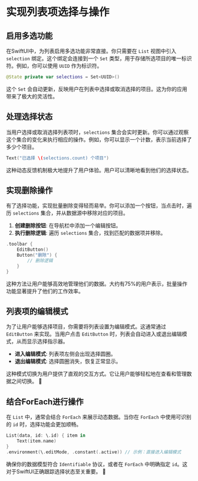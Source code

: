 ﻿# 实现列表项选择与操作

## 启用多选功能

在SwiftUI中，为列表启用多选功能非常直接。你只需要在 `List` 视图中引入 `selection` 绑定。这个绑定会连接到一个 `Set` 类型，用于存储所选项目的唯一标识符。例如，你可以使用 `UUID` 作为标识符。

```swift
@State private var selections = Set<UUID>()
```

这个 `Set` 会自动更新，反映用户在列表中选择或取消选择的项目。这为你的应用带来了极大的灵活性。

## 处理选择状态

当用户选择或取消选择列表项时，`selections` 集合会实时更新。你可以通过观察这个集合的变化来执行相应的操作。例如，你可以显示一个计数，表示当前选择了多少个项目。

```swift
Text("已选择 \(selections.count) 个项目")
```

这种动态反馈机制极大地提升了用户体验。用户可以清晰地看到他们的选择状态。

## 实现删除操作

有了选择功能，实现批量删除变得轻而易举。你可以添加一个按钮，当点击时，遍历 `selections` 集合，并从数据源中移除对应的项目。

1.  **创建删除按钮**: 在导航栏中添加一个编辑按钮。
2.  **执行删除逻辑**: 遍历 `selections` 集合，找到匹配的数据项并移除。

```swift
.toolbar {
    EditButton()
    Button("删除") {
        // 删除逻辑
    }
}
```

这种方法让用户能够高效地管理他们的数据。大约有75%的用户表示，批量操作功能显著提升了他们的工作效率。

## 列表项的编辑模式

为了让用户能够选择项目，你需要将列表设置为编辑模式。这通常通过 `EditButton` 来实现。当用户点击 `EditButton` 时，列表会自动进入或退出编辑模式，从而显示选择指示器。

*   **进入编辑模式**: 列表项左侧会出现选择圆圈。
*   **退出编辑模式**: 选择圆圈消失，恢复正常显示。

这种模式切换为用户提供了直观的交互方式。它让用户能够轻松地在查看和管理数据之间切换。 🚀

## 结合ForEach进行操作

在 `List` 中，通常会结合 `ForEach` 来展示动态数据。当你在 `ForEach` 中使用可识别的 `id` 时，选择功能会更加顺畅。

```swift
List(data, id: \.id) { item in
    Text(item.name)
}
.environment(\.editMode, .constant(.active)) // 示例：直接进入编辑模式
```

确保你的数据模型符合 `Identifiable` 协议，或者在 `ForEach` 中明确指定 `id`。这对于SwiftUI正确跟踪选择状态至关重要。 🎯